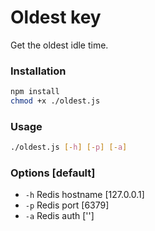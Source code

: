 # Oldest key

Get the oldest idle time.

### Installation

```bash
npm install
chmod +x ./oldest.js
```

### Usage

```bash
./oldest.js [-h] [-p] [-a]
```

### Options [default]
* `-h` Redis hostname [127.0.0.1]
* `-p` Redis port [6379]
* `-a` Redis auth ['']
